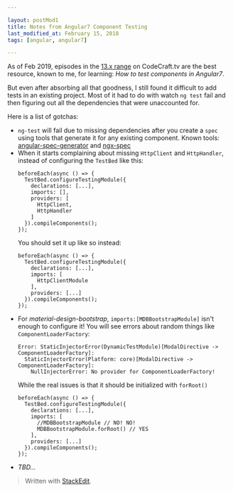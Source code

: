 ```yaml
---  

layout: postMod1
title: Notes from Angular7 Component Testing
last_modified_at: February 15, 2018
tags: [angular, angular7]  

--- 
```


As of Feb 2019, episodes in the [13.x range](https://codecraft.tv/courses/angular/unit-testing/angular-test-bed/) on CodeCraft.tv are the best resource, known to me, for learning: *How to test components in Angular7*.

But even after absorbing all that goodness, I still found it difficult to add tests in an existing project. Most of it had to do with watch `ng test` fail and then figuring out all the dependencies that were unaccounted for.

Here is a list of gotchas:

* `ng-test` will fail due to missing dependencies after you create a `spec` using tools that generate it for any existing component. Known tools: [angular-spec-generator](https://www.npmjs.com/package/angular-spec-generator) and [ngx-spec](https://github.com/smnbbrv/ngx-spec)
* When it starts complaining about missing `HttpClient` and `HttpHandler`, instead of configuring the `TestBed` like this:
	```
	beforeEach(async () => {
      TestBed.configureTestingModule({
        declarations: [...],
        imports: [],
        providers: [
          HttpClient,
          HttpHandler
        ]
      }).compileComponents();
    });
	```
	You should set it up like so instead:
	```
	beforeEach(async () => {
      TestBed.configureTestingModule({
        declarations: [...],
        imports: [
          HttpClientModule
        ],
        providers: [...]
      }).compileComponents();
    });
	```
 * For *material-design-bootstrap*, `imports:[MDBBootstrapModule]` isn't enough to configure it! You will see errors about random things like `ComponentLoaderFactory`:
	```
    Error: StaticInjectorError(DynamicTestModule)[ModalDirective -> ComponentLoaderFactory]: 
      StaticInjectorError(Platform: core)[ModalDirective -> ComponentLoaderFactory]: 
        NullInjectorError: No provider for ComponentLoaderFactory!
	```
	While the real issues is that it should be initialized with `forRoot()`
	```
	beforeEach(async () => {
      TestBed.configureTestingModule({
        declarations: [...],
        imports: [
          //MDBBootstrapModule // NO! NO!
          MDBBootstrapModule.forRoot() // YES
        ],
        providers: [...]
      }).compileComponents();
    });
	```
* *TBD...*

> Written with  [StackEdit](https://stackedit.io/).

<!--stackedit_data:
eyJoaXN0b3J5IjpbMTYzNzg1MTk4MV19
-->